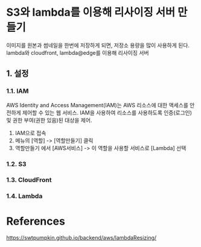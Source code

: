 # S3와 lambda를 이용해 리사이징 서버 만들기
이미지를 원본과 썸네일을 한번에 저장하게 되면, 저장소 용량을 많이 사용하게 된다. lambda와 cloudfront,  lambda@edge를 이용해 리사이징 서버 

## 1. 설정
### 1.1. IAM
AWS Identity and Access Management(IAM)는 AWS 리소스에 대한 액세스를 안전하게 제어할 수 있는 웹 서비스. IAM을 사용하여 리소스를 사용하도록 인증(로그인) 및 권한 부여(권한 있음)된 대상을 제어.  
   1. IAM으로 접속
   2. 메뉴의 [역할] -> [역할만들기] 클릭
   3. 역할만들기 에서 [AWS서비스] -> 이 역할을 사용할 서비스로 [Lambda] 선택
### 1.2. S3
### 1.3. CloudFront
### 1.4. Lambda

# References
https://swtpumpkin.github.io/backend/aws/lambdaResizing/